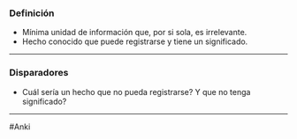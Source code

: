 ### Definición

- Mínima unidad de información que, por si sola, es irrelevante.
- Hecho conocido que puede registrarse y tiene un significado.

***
### Disparadores
- Cuál sería un hecho que no pueda registrarse? Y que no tenga significado?

***
#Anki 